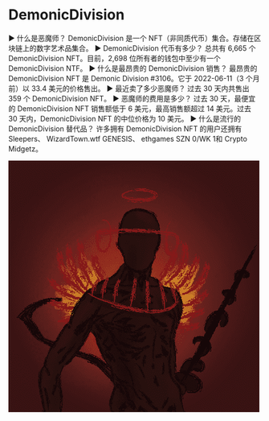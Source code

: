 # DemonicDivision

▶ 什么是恶魔师？
DemonicDivision 是一个 NFT（非同质代币）集合。存储在区块链上的数字艺术品集合。
▶ DemonicDivision 代币有多少？
总共有 6,665 个 DemonicDivision NFT。目前，2,698 位所有者的钱包中至少有一个 DemonicDivision NTF。
▶ 什么是最昂贵的 DemonicDivision 销售？
最昂贵的 DemonicDivision NFT 是 Demonic Division #3106。它于 2022-06-11（3 个月前）以 33.4 美元的价格售出。
▶ 最近卖了多少恶魔师？
过去 30 天内共售出 359 个 DemonicDivision NFT。
▶ 恶魔师的费用是多少？
过去 30 天，最便宜的 DemonicDivision NFT 销售额低于 6 美元，最高销售额超过 14 美元。过去 30 天内，DemonicDivision NFT 的中位价格为 10 美元。
▶ 什么是流行的 DemonicDivision 替代品？
许多拥有 DemonicDivision NFT 的用户还拥有 Sleepers、 WizardTown.wtf GENESIS、 ethgames SZN 0/WK 1和 Crypto Midgetz。

![nft](unnamed.png)
